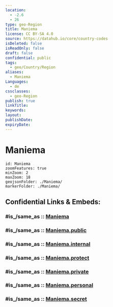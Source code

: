 ```yaml
---
location:
  - -2.6
  - 26
type: geo-Region
title: Maniema
license: CC BY-SA 4.0
source: https://datahub.io/core/country-codes
isDeleted: false
isReadOnly: false
draft: false
confidential: public
tags:
  - geo/Country/Region
aliases:
  - Maniema
Languages:
  - de
cssclasses:
  - geo-Region
publish: true
linkTitle:
keywords:
layout:
publishDate:
expiryDate:
---
```


# Maniema

```leaflet
id: Maniema
zoomFeatures: true 
minZoom: 2 
maxZoom: 18
geojsonFolder: ./Maniema/
markerFolder: ./Maniema/
```


## Confidential Links & Embeds: 

### #is_/same_as :: [Maniema](/_Standards/Earth/Continent/Africa/Africa~Central/Congo~Kinshasa/provinces~Congo-Kinshasa@1997/Maniema.md) 

### #is_/same_as :: [Maniema.public](/_public/Earth/Continent/Africa/Africa~Central/Congo~Kinshasa/provinces~Congo-Kinshasa@1997/Maniema.public.md) 

### #is_/same_as :: [Maniema.internal](/_internal/Earth/Continent/Africa/Africa~Central/Congo~Kinshasa/provinces~Congo-Kinshasa@1997/Maniema.internal.md) 

### #is_/same_as :: [Maniema.protect](/_protect/Earth/Continent/Africa/Africa~Central/Congo~Kinshasa/provinces~Congo-Kinshasa@1997/Maniema.protect.md) 

### #is_/same_as :: [Maniema.private](/_private/Earth/Continent/Africa/Africa~Central/Congo~Kinshasa/provinces~Congo-Kinshasa@1997/Maniema.private.md) 

### #is_/same_as :: [Maniema.personal](/_personal/Earth/Continent/Africa/Africa~Central/Congo~Kinshasa/provinces~Congo-Kinshasa@1997/Maniema.personal.md) 

### #is_/same_as :: [Maniema.secret](/_secret/Earth/Continent/Africa/Africa~Central/Congo~Kinshasa/provinces~Congo-Kinshasa@1997/Maniema.secret.md)

